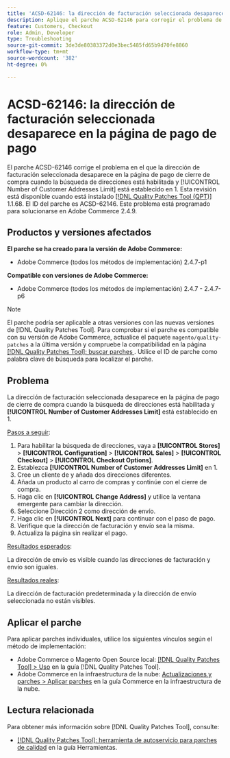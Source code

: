 ```yaml
---
title: 'ACSD-62146: la dirección de facturación seleccionada desaparece en la página de pago de pago'
description: Aplique el parche ACSD-62146 para corregir el problema de Adobe Commerce en el que la dirección de facturación seleccionada desaparece en la página de pago de cierre de compra cuando la búsqueda de direcciones está habilitada y el límite de número de direcciones de cliente está establecido en 1.
feature: Customers, Checkout
role: Admin, Developer
type: Troubleshooting
source-git-commit: 3de3de80383372d0e3bec5485fd65b9d70fe8860
workflow-type: tm+mt
source-wordcount: '382'
ht-degree: 0%

---
```



# ACSD-62146: la dirección de facturación seleccionada desaparece en la página de pago de pago

El parche ACSD-62146 corrige el problema en el que la dirección de facturación seleccionada desaparece en la página de pago de cierre de compra cuando la búsqueda de direcciones está habilitada y [!UICONTROL Number of Customer Addresses Limit] está establecido en 1. Esta revisión está disponible cuando está instalado [[!DNL Quality Patches Tool (QPT)]](/help/tools/quality-patches-tool/quality-patches-tool-to-self-serve-quality-patches.md) 1.1.68. El ID del parche es ACSD-62146. Este problema está programado para solucionarse en Adobe Commerce 2.4.9.

## Productos y versiones afectados

**El parche se ha creado para la versión de Adobe Commerce:**

* Adobe Commerce (todos los métodos de implementación) 2.4.7-p1

**Compatible con versiones de Adobe Commerce:**

* Adobe Commerce (todos los métodos de implementación) 2.4.7 - 2.4.7-p6

>[!NOTE]
>
>El parche podría ser aplicable a otras versiones con las nuevas versiones de [!DNL Quality Patches Tool]. Para comprobar si el parche es compatible con su versión de Adobe Commerce, actualice el paquete `magento/quality-patches` a la última versión y compruebe la compatibilidad en la página [[!DNL Quality Patches Tool]: buscar parches &#x200B;](https://experienceleague.adobe.com/tools/commerce-quality-patches/index.html?lang=es). Utilice el ID de parche como palabra clave de búsqueda para localizar el parche.

## Problema

La dirección de facturación seleccionada desaparece en la página de pago de cierre de compra cuando la búsqueda de direcciones está habilitada y **[!UICONTROL Number of Customer Addresses Limit]** está establecido en 1.

<u>Pasos a seguir</u>:

1. Para habilitar la búsqueda de direcciones, vaya a **[!UICONTROL Stores]** > **[!UICONTROL Configuration]** > **[!UICONTROL Sales]** > **[!UICONTROL Checkout]** > **[!UICONTROL Checkout Options]**.
1. Establezca **[!UICONTROL Number of Customer Addresses Limit]** en 1.
1. Cree un cliente de y añada dos direcciones diferentes.
1. Añada un producto al carro de compras y continúe con el cierre de compra.
1. Haga clic en **[!UICONTROL Change Address]** y utilice la ventana emergente para cambiar la dirección.
1. Seleccione Dirección 2 como dirección de envío.
1. Haga clic en **[!UICONTROL Next]** para continuar con el paso de pago.
1. Verifique que la dirección de facturación y envío sea la misma.
1. Actualiza la página sin realizar el pago.

<u>Resultados esperados</u>:

La dirección de envío es visible cuando las direcciones de facturación y envío son iguales.

<u>Resultados reales</u>:

La dirección de facturación predeterminada y la dirección de envío seleccionada no están visibles.

## Aplicar el parche

Para aplicar parches individuales, utilice los siguientes vínculos según el método de implementación:

* Adobe Commerce o Magento Open Source local: [[!DNL Quality Patches Tool] > Uso](/help/tools/quality-patches-tool/usage.md) en la guía [!DNL Quality Patches Tool].
* Adobe Commerce en la infraestructura de la nube: [Actualizaciones y parches > Aplicar parches](https://experienceleague.adobe.com/docs/commerce-cloud-service/user-guide/develop/upgrade/apply-patches.html?lang=es) en la guía Commerce en la infraestructura de la nube.

## Lectura relacionada

Para obtener más información sobre [!DNL Quality Patches Tool], consulte:

* [[!DNL Quality Patches Tool]: herramienta de autoservicio para parches de calidad](/help/tools/quality-patches-tool/quality-patches-tool-to-self-serve-quality-patches.md) en la guía Herramientas.
